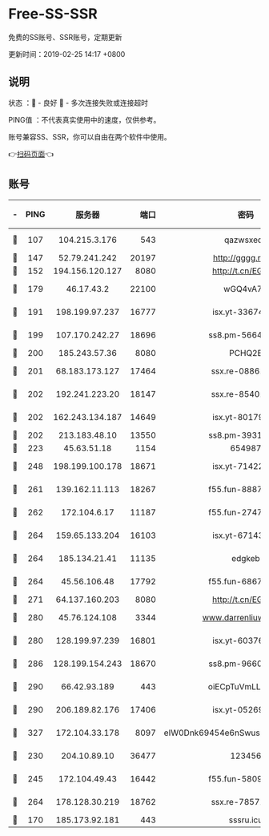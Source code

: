 # Free-SS-SSR

免费的SS账号、SSR账号，定期更新

更新时间：2019-02-25 14:17 +0800

## 说明

状态     ：🙂 - 良好 🙁 - 多次连接失败或连接超时

PING值   ：不代表真实使用中的速度，仅供参考。

账号兼容SS、SSR，你可以自由在两个软件中使用。

👉[扫码页面](https://liesauer.github.io/free-ss-ssr.github.io/)👈

## 账号

|-|PING|服务器|端口|密码|加密方式|区域|
|:----:|:----:|:-----:|-----:|:----:|:----:|:----:|
|🙂|107|104.215.3.176|543|qazwsxedc|aes-256-gcm|JP|
|🙂|147|52.79.241.242|20197|http://gggg.rocks|chacha20|KR|
|🙂|152|194.156.120.127|8080|http://t.cn/EGJIyrl|rc4-md5|RU|
|🙂|179|46.17.43.2|22100|wGQ4vA7D|aes-256-gcm|RU|
|🙂|191|198.199.97.237|16777|isx.yt-33674118|aes-256-cfb|US|
|🙂|199|107.170.242.27|18696|ss8.pm-56642148|aes-256-cfb|US|
|🙂|200|185.243.57.36|8080|PCHQ2E|rc4-md5|US|
|🙂|201|68.183.173.127|17464|ssx.re-08861248|aes-256-cfb|US|
|🙂|202|192.241.223.20|18147|ssx.re-85401469|aes-256-cfb|US|
|🙂|202|162.243.134.187|14649|isx.yt-80179113|aes-256-cfb|US|
|🙂|202|213.183.48.10|13550|ss8.pm-39311595|rc4-md5|RU|
|🙂|223|45.63.51.18|1154|654987|chacha20|US|
|🙂|248|198.199.100.178|18671|isx.yt-71422331|aes-256-cfb|US|
|🙂|261|139.162.11.113|18267|f55.fun-88872573|aes-256-cfb|SG|
|🙂|262|172.104.6.17|11187|f55.fun-27472862|aes-256-cfb|US|
|🙂|264|159.65.133.204|16103|isx.yt-67143205|aes-256-cfb|SG|
|🙂|264|185.134.21.41|11135|edgkeb|aes-256-cfb|GB|
|🙂|264|45.56.106.48|17792|f55.fun-68673895|aes-256-cfb|US|
|🙂|271|64.137.160.203|8080|http://t.cn/EGJIyrl|rc4-md5|CA|
|🙂|280|45.76.124.108|3344|www.darrenliuwei.com|aes-256-cfb|AU|
|🙂|280|128.199.97.239|16801|isx.yt-60376368|aes-256-cfb|SG|
|🙂|286|128.199.154.243|18670|ss8.pm-96603281|aes-256-cfb|SG|
|🙂|290|66.42.93.189|443|oiECpTuVmLLxk4Ts|aes-256-cfb|US|
|🙂|290|206.189.82.176|17406|isx.yt-05269215|aes-256-cfb|SG|
|🙂|327|172.104.33.178|8097|eIW0Dnk69454e6nSwuspv9DmS201tQ0D|aes-256-cfb|SG|
|🙂|230|204.10.89.10|36477|123456|aes-256-cfb|US|
|🙂|245|172.104.49.43|16442|f55.fun-58099071|aes-256-cfb|SG|
|🙂|264|178.128.30.219|18762|ssx.re-78571634|aes-256-cfb|SG|
|🙁|170|185.173.92.181|443|sssru.icu|rc4-md5|RU|
